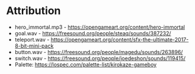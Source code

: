 # Attribution

- hero_immortal.mp3 - https://opengameart.org/content/hero-immortal
- goal.wav - https://freesound.org/people/steaq/sounds/387232/
- teleport.wav - https://opengameart.org/content/sfx-the-ultimate-2017-8-bit-mini-pack
- button.wav - https://freesound.org/people/magedu/sounds/263896/
- switch.wav - https://freesound.org/people/joedeshon/sounds/119415/
- Palette: https://lospec.com/palette-list/kirokaze-gameboy
